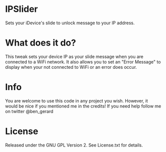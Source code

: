 IPSlider
========

Sets your iDevice's slide to unlock message to your IP address.

What does it do?
================

This tweak sets your device IP as your slide message when you are connected to a WiFi network. It also allows you to set an "Error Message" to display when your not connected to WiFi or an error does occur.

Info
====

You are welcome to use this code in any project you wish. However, it would be nice if you mentioned me in the credits! If you need help follow me on twitter @ben_gerard

License
=========
Released under the GNU GPL Version 2. See License.txt for details.